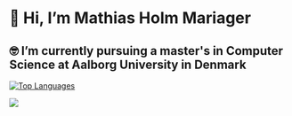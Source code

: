 # 👋 Hi, I’m Mathias Holm Mariager
## 🤓 I’m currently pursuing a master's in Computer Science at Aalborg University in Denmark

[![Top Languages](https://github-readme-stats.vercel.app/api/top-langs/?username=MathiasHolmMariager)](https://github.com/anuraghazra/github-readme-stats)

<img src="https://github-readme-stats.vercel.app/api/top-langs/?username=MathiasHolmMariager&theme=dark&hide_border=false&langs_count=20" />
